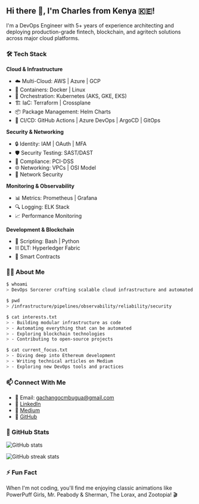 ## Hi there 👋, I'm Charles from Kenya 🇰🇪!

I'm a DevOps Engineer with 5+ years of experience architecting and deploying production-grade fintech, blockchain, and agritech solutions across major cloud platforms.

### 🛠 Tech Stack

**Cloud & Infrastructure**
- ☁️ Multi-Cloud: AWS | Azure | GCP
- 🚢 Containers: Docker | Linux
- 🎡 Orchestration: Kubernetes (AKS, GKE, EKS)
- 🏗️ IaC: Terraform | Crossplane
- 📦 Package Management: Helm Charts
- 🔄 CI/CD: GitHub Actions | Azure DevOps | ArgoCD | GitOps

**Security & Networking**
- 🔒 Identity: IAM | OAuth | MFA
- 🛡️ Security Testing: SAST/DAST
- 🏢 Compliance: PCI-DSS
- 🌐 Networking: VPCs | OSI Model
- 🔐 Network Security

**Monitoring & Observability**
- 📊 Metrics: Prometheus | Grafana
- 🔍 Logging: ELK Stack
- 📈 Performance Monitoring

**Development & Blockchain**
- 🐧 Scripting: Bash | Python
- ⛓️ DLT: Hyperledger Fabric
- 🔗 Smart Contracts

### 🧙‍♂️ About Me

```bash
$ whoami
> DevOps Sorcerer crafting scalable cloud infrastructure and automated pipelines

$ pwd
> /infrastructure/pipelines/observability/reliability/security

$ cat interests.txt
> - Building modular infrastructure as code
> - Automating everything that can be automated
> - Exploring blockchain technologies
> - Contributing to open-source projects

$ cat current_focus.txt
> - Diving deep into Ethereum development
> - Writing technical articles on Medium
> - Exploring new DevOps tools and practices
```

### 📫 Connect With Me
- 📧 Email: gachangocmbugua@gmail.com
- 💼 [LinkedIn](https://www.linkedin.com/in/charles-mbugua-b7525ba5/)
- 📝 [Medium](https://medium.com/@gachango)
- 🐙 [GitHub](https://github.com/CharlesGM)

### 🎯 GitHub Stats

![GitHub stats](https://github-readme-stats.vercel.app/api?username=CharlesGM&show_icons=true&theme=dracula)  

![GitHub streak stats](https://streak-stats.demolab.com/?user=CharlesGM&theme=dracula)  

### ⚡ Fun Fact
When I'm not coding, you'll find me enjoying classic animations like PowerPuff Girls, Mr. Peabody & Sherman, The Lorax, and Zootopia! 🎬


